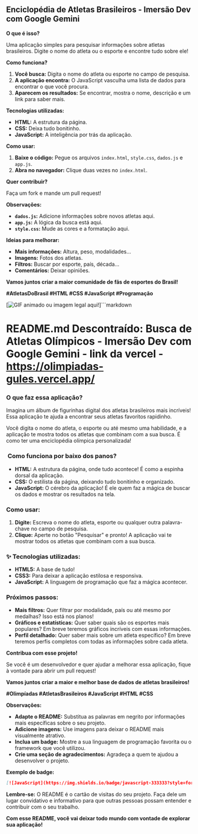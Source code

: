 ## Enciclopédia de Atletas Brasileiros - Imersão Dev com Google Gemini

**O que é isso?**

Uma aplicação simples para pesquisar informações sobre atletas brasileiros. Digite o nome do atleta ou o esporte e encontre tudo sobre ele!

**Como funciona?**

1. **Você busca:** Digita o nome do atleta ou esporte no campo de pesquisa.
2. **A aplicação encontra:** O JavaScript vasculha uma lista de dados para encontrar o que você procura.
3. **Aparecem os resultados:** Se encontrar, mostra o nome, descrição e um link para saber mais.

**Tecnologias utilizadas:**

* **HTML:** A estrutura da página.
* **CSS:** Deixa tudo bonitinho.
* **JavaScript:** A inteligência por trás da aplicação.

**Como usar:**

1. **Baixe o código:** Pegue os arquivos `index.html`, `style.css`, `dados.js` e `app.js`.
2. **Abra no navegador:** Clique duas vezes no `index.html`.

**Quer contribuir?**

Faça um fork e mande um pull request!

**Observações:**

* **`dados.js`:** Adicione informações sobre novos atletas aqui.
* **`app.js`:** A lógica da busca está aqui.
* **`style.css`:** Mude as cores e a formatação aqui.

**Ideias para melhorar:**

* **Mais informações:** Altura, peso, modalidades...
* **Imagens:** Fotos dos atletas.
* **Filtros:** Buscar por esporte, país, década...
* **Comentários:** Deixar opiniões.

**Vamos juntos criar a maior comunidade de fãs de esportes do Brasil!**

**#AtletasDoBrasil #HTML #CSS #JavaScript #Programação**

[![GIF animado ou imagem legal aqui!](caminho_para_sua_imagem.png)]```markdown
# **README.md Descontraído: Busca de Atletas Olímpicos - Imersão Dev com Google Gemini - link da vercel - https://olimpiadas-gules.vercel.app/**

### **O que faz essa aplicação?**

Imagina um álbum de figurinhas digital dos atletas brasileiros mais incríveis! Essa aplicação te ajuda a encontrar seus atletas favoritos rapidinho. 

Você digita o nome do atleta, o esporte ou até mesmo uma habilidade, e a aplicação te mostra todos os atletas que combinam com a sua busca. É como ter uma enciclopédia olímpica personalizada!

### ️ **Como funciona por baixo dos panos?**

* **HTML:** A estrutura da página, onde tudo acontece! É como a espinha dorsal da aplicação.
* **CSS:** O estilista da página, deixando tudo bonitinho e organizado.
* **JavaScript:** O cérebro da aplicação! É ele quem faz a mágica de buscar os dados e mostrar os resultados na tela.

###  **Como usar:**

1. **Digite:** Escreva o nome do atleta, esporte ou qualquer outra palavra-chave no campo de pesquisa.
2. **Clique:** Aperte no botão "Pesquisar" e pronto! A aplicação vai te mostrar todos os atletas que combinam com a sua busca.

### ✨ **Tecnologias utilizadas:**

* **HTML5:** A base de tudo!
* **CSS3:** Para deixar a aplicação estilosa e responsiva.
* **JavaScript:** A linguagem de programação que faz a mágica acontecer.

###  **Próximos passos:**

* **Mais filtros:** Quer filtrar por modalidade, país ou até mesmo por medalhas? Isso está nos planos!
* **Gráficos e estatísticas:** Quer saber quais são os esportes mais populares? Em breve teremos gráficos incríveis com essas informações.
* **Perfil detalhado:** Quer saber mais sobre um atleta específico? Em breve teremos perfis completos com todas as informações sobre cada atleta.

**Contribua com esse projeto!** 

Se você é um desenvolvedor e quer ajudar a melhorar essa aplicação, fique à vontade para abrir um pull request! 

**Vamos juntos criar a maior e melhor base de dados de atletas brasileiros!** 

**#Olimpíadas #AtletasBrasileiros #JavaScript #HTML #CSS**

**Observações:**

* **Adapte o README:** Substitua as palavras em negrito por informações mais específicas sobre o seu projeto.
* **Adicione imagens:** Use imagens para deixar o README mais visualmente atrativo.
* **Inclua um badge:** Mostre a sua linguagem de programação favorita ou o framework que você utilizou.
* **Crie uma seção de agradecimentos:** Agradeça a quem te ajudou a desenvolver o projeto.

**Exemplo de badge:**
```markdown
[![JavaScript](https://img.shields.io/badge/javascript-333333?style=for-the-badge&logo=javascript&logoColor=F7DF1E)](https://www.javascript.com/)
```

**Lembre-se:** O README é o cartão de visitas do seu projeto. Faça dele um lugar convidativo e informativo para que outras pessoas possam entender e contribuir com o seu trabalho.

**Com esse README, você vai deixar todo mundo com vontade de explorar sua aplicação!**
```
